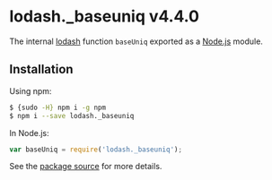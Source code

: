 # lodash._baseuniq v4.4.0

The internal [lodash](https://lodash.com/) function `baseUniq` exported as a [Node.js](https://nodejs.org/) module.

## Installation

Using npm:
```bash
$ {sudo -H} npm i -g npm
$ npm i --save lodash._baseuniq
```

In Node.js:
```js
var baseUniq = require('lodash._baseuniq');
```

See the [package source](https://github.com/lodash/lodash/blob/4.4.0-npm-packages/lodash._baseuniq) for more details.
